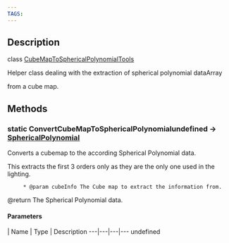 ```yaml
---
TAGS:
---
```

## Description

class [CubeMapToSphericalPolynomialTools](/classes/2.4/CubeMapToSphericalPolynomialTools)

Helper class dealing with the extraction of spherical polynomial dataArray

from a cube map.

## Methods

### static ConvertCubeMapToSphericalPolynomialundefined &rarr; [SphericalPolynomial](/classes/2.4/SphericalPolynomial)

Converts a cubemap to the according Spherical Polynomial data.

This extracts the first 3 orders only as they are the only one used in the lighting.

         * @param cubeInfo The Cube map to extract the information from.

@return The Spherical Polynomial data.

#### Parameters
 | Name | Type | Description
---|---|---|---
undefined
